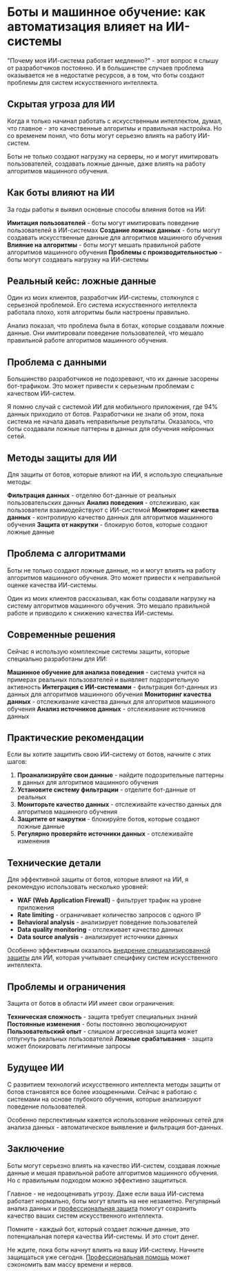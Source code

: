 # Боты и машинное обучение: как автоматизация влияет на ИИ-системы

"Почему моя ИИ-система работает медленно?" - этот вопрос я слышу от разработчиков постоянно. И в большинстве случаев проблема оказывается не в недостатке ресурсов, а в том, что боты создают проблемы для систем искусственного интеллекта.

## Скрытая угроза для ИИ

Когда я только начинал работать с искусственным интеллектом, думал, что главное - это качественные алгоритмы и правильная настройка. Но со временем понял, что боты могут серьезно влиять на работу ИИ-систем.

Боты не только создают нагрузку на серверы, но и могут имитировать пользователей, создавать ложные данные, даже влиять на работу алгоритмов машинного обучения.

## Как боты влияют на ИИ

За годы работы я выявил основные способы влияния ботов на ИИ:

**Имитация пользователей** - боты могут имитировать поведение пользователей в ИИ-системах
**Создание ложных данных** - боты могут создавать искусственные данные для алгоритмов машинного обучения
**Влияние на алгоритмы** - боты могут мешать правильной работе алгоритмов машинного обучения
**Проблемы с производительностью** - боты могут создавать нагрузку на ИИ-системы

## Реальный кейс: ложные данные

Один из моих клиентов, разработчик ИИ-системы, столкнулся с серьезной проблемой. Его система искусственного интеллекта работала плохо, хотя алгоритмы были настроены правильно.

Анализ показал, что проблема была в ботах, которые создавали ложные данные. Они имитировали поведение пользователей, что мешало правильной работе алгоритмов машинного обучения.

## Проблема с данными

Большинство разработчиков не подозревают, что их данные засорены бот-трафиком. Это может привести к серьезным проблемам с качеством ИИ-систем.

Я помню случай с системой ИИ для мобильного приложения, где 94% данных приходило от ботов. Разработчики не знали об этом, пока система не начала давать неправильные результаты. Оказалось, что боты создавали ложные паттерны в данных для обучения нейронных сетей.

## Методы защиты для ИИ

Для защиты от ботов, которые влияют на ИИ, я использую специальные методы:

**Фильтрация данных** - отделяю бот-данные от реальных пользовательских данных
**Анализ поведения** - отслеживаю, как пользователи взаимодействуют с ИИ-системой
**Мониторинг качества данных** - контролирую качество данных для алгоритмов машинного обучения
**Защита от накрутки** - блокирую ботов, которые создают ложные данные

## Проблема с алгоритмами

Боты не только создают ложные данные, но и могут влиять на работу алгоритмов машинного обучения. Это может привести к неправильной оценке качества ИИ-системы.

Один из моих клиентов рассказывал, как боты создавали нагрузку на систему алгоритмов машинного обучения. Это мешало правильной работе и приводило к снижению качества ИИ-системы.

## Современные решения

Сейчас я использую комплексные системы защиты, которые специально разработаны для ИИ:

**Машинное обучение для анализа поведения** - система учится на примерах реальных пользователей и выявляет подозрительную активность
**Интеграция с ИИ-системами** - фильтрация бот-данных из данных для алгоритмов машинного обучения
**Мониторинг качества данных** - отслеживание качества данных для алгоритмов машинного обучения
**Анализ источников данных** - отслеживание источников данных

## Практические рекомендации

Если вы хотите защитить свою ИИ-систему от ботов, начните с этих шагов:

1. **Проанализируйте свои данные** - найдите подозрительные паттерны в данных для алгоритмов машинного обучения
2. **Установите систему фильтрации** - отделите бот-данные от реальных
3. **Мониторьте качество данных** - отслеживайте качество данных для алгоритмов машинного обучения
4. **Защитите от накрутки** - блокируйте ботов, которые создают ложные данные
5. **Регулярно проверяйте источники данных** - отслеживайте изменения

## Технические детали

Для эффективной защиты от ботов, которые влияют на ИИ, я рекомендую использовать несколько уровней:

- **WAF (Web Application Firewall)** - фильтрует трафик на уровне приложения
- **Rate limiting** - ограничивает количество запросов с одного IP
- **Behavioral analysis** - анализирует поведение пользователей
- **Data quality monitoring** - отслеживает качество данных
- **Data source analysis** - анализирует источники данных

Особенно эффективным оказалось [внедрение специализированной защиты](https://progaem.com/ustanovka-antibота-usluga-po-zashhite-ot-botов-vashih-sajtов-na-различных-cms-системах.html) для ИИ, которая учитывает специфику систем искусственного интеллекта.

## Проблемы и ограничения

Защита от ботов в области ИИ имеет свои ограничения:

**Техническая сложность** - защита требует специальных знаний
**Постоянные изменения** - боты постоянно эволюционируют
**Пользовательский опыт** - слишком агрессивная защита может отпугнуть реальных пользователей
**Ложные срабатывания** - защита может блокировать легитимные запросы

## Будущее ИИ

С развитием технологий искусственного интеллекта методы защиты от ботов становятся все более изощренными. Сейчас я работаю с системами на основе глубокого обучения, которые анализируют поведение пользователей.

Особенно перспективным кажется использование нейронных сетей для анализа данных - автоматическое выявление и фильтрация бот-данных.

## Заключение

Боты могут серьезно влиять на качество ИИ-систем, создавая ложные данные и мешая правильной работе алгоритмов машинного обучения. Но с правильным подходом можно эффективно защититься.

Главное - не недооценивать угрозу. Даже если ваша ИИ-система работает нормально, боты могут влиять на нее незаметно. Регулярный анализ данных и [профессиональная защита](https://progaem.com/ustanovka-antibота-usluga-po-zashhite-ot-botов-vashih-sajtов-na-различных-cms-системах.html) помогут сохранить качество ваших систем искусственного интеллекта.

Помните - каждый бот, который создает ложные данные, это потенциальная потеря качества ИИ-системы. И это стоит денег.

Не ждите, пока боты начнут влиять на вашу ИИ-систему. Начните защищаться уже сегодня. [Профессиональная помощь](https://progaem.com/ustanovka-antibота-usluga-po-zashhite-ot-botов-vashih-sajtов-na-различных-cms-системах.html) может сэкономить вам массу времени и нервов.
